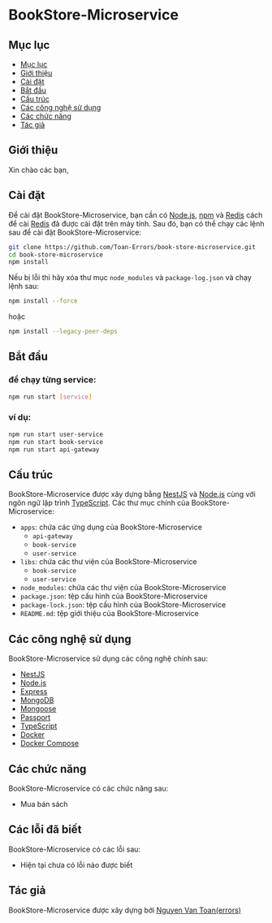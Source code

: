 # BookStore-Microservice

## Mục lục

- [Mục lục](#mục-lục)
- [Giới thiệu](#giới-thiệu)
- [Cài đặt](#cài-đặt)
- [Bắt đầu](#bắt-đầu)
- [Cấu trúc](#cấu-trúc)
- [Các công nghệ sử dụng](#các-công-nghệ-sử-dụng)
- [Các chức năng](#các-chức-năng)
- [Tác giả](#tác-giả)

## Giới thiệu

Xin chào các bạn,

## Cài đặt

Để cài đặt BookStore-Microservice, bạn cần có [Node.js](https://nodejs.org/en/), [npm](https://www.npmjs.com/) và [Redis](https://redis.io/) cách để cài [Redis](https://redis.io/docs/getting-started/installation/install-redis-on-windows/) đã được cài đặt trên máy tính. Sau đó, bạn có thể chạy các lệnh sau để cài đặt BookStore-Microservice:

```bash
git clone https://github.com/Toan-Errors/book-store-microservice.git
cd book-store-microservice
npm install
```

Nếu bị lỗi thì hãy xóa thư mục `node_modules` và `package-log.json` và chạy lệnh sau:

```bash
npm install --force
```

hoặc

```bash
npm install --legacy-peer-deps
```

## Bắt đầu

### để chạy từng service:

```bash
npm run start [service]
```

### ví dụ:

```bash
npm run start user-service
npm run start book-service
npm run start api-gateway
```

## Cấu trúc

BookStore-Microservice được xây dựng bằng [NestJS](https://nestjs.com/) và [Node.js](https://nodejs.org/en/) cùng với ngôn ngữ lập trình [TypeScript](https://www.typescriptlang.org/). Các thư mục chính của BookStore-Microservice:

- `apps`: chứa các ứng dụng của BookStore-Microservice
  - `api-gateway`
  - `book-service`
  - `user-service`
- `libs`: chứa các thư viện của BookStore-Microservice
  - `book-service`
  - `user-service`
- `node_modules`: chứa các thư viện của BookStore-Microservice
- `package.json`: tệp cấu hình của BookStore-Microservice
- `package-lock.json`: tệp cấu hình của BookStore-Microservice
- `README.md`: tệp giới thiệu của BookStore-Microservice

## Các công nghệ sử dụng

BookStore-Microservice sử dụng các công nghệ chính sau:

- [NestJS](https://nestjs.com/)
- [Node.js](https://nodejs.org/en/)
- [Express](https://expressjs.com/)
- [MongoDB](https://www.mongodb.com/)
- [Mongoose](https://mongoosejs.com/)
- [Passport](http://www.passportjs.org/)
- [TypeScript](https://www.typescriptlang.org/)
- [Docker](https://www.docker.com/)
- [Docker Compose](https://docs.docker.com/compose/)

## Các chức năng

BookStore-Microservice có các chức năng sau:

- Mua bán sách

## Các lỗi đã biết

BookStore-Microservice có các lỗi sau:

- Hiện tại chưa có lỗi nào được biết

## Tác giả

BookStore-Microservice được xây dựng bởi [Nguyen Van Toan(errors)](https://fb.com/toanerrors)
